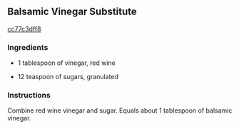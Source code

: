 ## Balsamic Vinegar Substitute

[cc77c3dff8](http://www.food.com/recipe/balsamic-vinegar-substitute-311786)

### Ingredients

 - 1 tablespoon of vinegar, red wine

 - 12 teaspoon of sugars, granulated

### Instructions

Combine red wine vinegar and sugar. Equals about 1 tablespoon of balsamic vinegar.